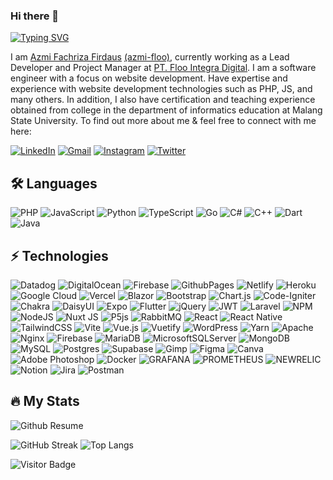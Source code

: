 ### Hi there 👋

[![Typing SVG](https://readme-typing-svg.demolab.com?font=Fira+Code&duration=2500&pause=1000&color=FF8787&vCenter=true&random=false&width=435&lines=I+am+Web+Enthusiast;I+am+Software+Developer;I+am+Freelancer;I+am+Photographer)](https://git.io/typing-svg)

I am [Azmi Fachriza Firdaus](https://fachrizadaus.com/) [(azmi-floo)](https://github.com/azmi-floo), currently working as a Lead Developer and Project Manager at [PT. Floo Integra Digital](https://floo.id/). I am a software engineer with a focus on website development. Have expertise and experience with website development technologies such as PHP, JS, and many others. In addition, I also have certification and teaching experience obtained from college in the department of informatics education at Malang State University. To find out more about me & feel free to connect with me here:

[![LinkedIn](https://img.shields.io/badge/linkedin-%230077B5.svg?style=plastic&logo=linkedin&logoColor=white)](https://www.linkedin.com/in/azmi-fachriza/)
[![Gmail](https://img.shields.io/badge/Gmail-D14836?style=plastic&logo=gmail&logoColor=white)](mailto:fachrizaazmi@gmail.com)
[![Instagram](https://img.shields.io/badge/Instagram-%23E4405F.svg?style=plastic&logo=Instagram&logoColor=white)](https://www.instagram.com/fachriza_daus/)
[![Twitter](https://img.shields.io/badge/Twitter-%231DA1F2.svg?style=plastic&logo=Twitter&logoColor=white)
](https://twitter.com/AzmiFachriza)

<!-- [![Notion](https://img.shields.io/badge/My%20Notion%20Profile-%2337352F.svg?style=plastic&logo=Notion&logoColor=white)](https://fachrizadaus.notion.site/Hi-I-m-Azmi-Fachriza-Firdaus-75059b5968024d1fbddde3524e89de37) -->

## 🛠 Languages

![PHP](https://img.shields.io/badge/PHP-%23777BB4.svg?style=plastic&logo=php&logoColor=white)
![JavaScript](https://img.shields.io/badge/JavaScript-%23323330.svg?style=plastic&logo=javascript&logoColor=%23F7DF1E)
![Python](https://img.shields.io/badge/Python-3670A0?style=plastic&logo=python&logoColor=ffdd54)
![TypeScript](https://img.shields.io/badge/Typescript-%23007ACC.svg?style=plastic&logo=typescript&logoColor=white)
![Go](https://img.shields.io/badge/Go-%2300ADD8.svg?style=plastic&logo=go&logoColor=white)
![C#](https://img.shields.io/badge/C%23-%23239120.svg?style=plastic&logo=csharp&logoColor=white)
![C++](https://img.shields.io/badge/C++-%2300599C.svg?style=plastic&logo=c%2B%2B&logoColor=white)
![Dart](https://img.shields.io/badge/Dart-%230175C2.svg?style=plastic&logo=dart&logoColor=white)
![Java](https://img.shields.io/badge/Java-%23ED8B00.svg?style=plastic&logo=openjdk&logoColor=white)

## ⚡ Technologies

![Datadog](https://img.shields.io/badge/Datadog-%23632CA6.svg?style=plastic&logo=datadog&logoColor=white)
![DigitalOcean](https://img.shields.io/badge/Digital%20Ocean-%230167ff.svg?style=plastic&logo=digitalOcean&logoColor=white)
![Firebase](https://img.shields.io/badge/Firebase-%23039BE5.svg?style=plastic&logo=firebase)
![GithubPages](https://img.shields.io/badge/Github%20Pages-121013?style=plastic&logo=github&logoColor=white)
![Netlify](https://img.shields.io/badge/Netlify-%23000000.svg?style=plastic&logo=netlify&logoColor=#00C7B7)
![Heroku](https://img.shields.io/badge/Heroku-%23430098.svg?style=plastic&logo=heroku&logoColor=white)
![Google Cloud](https://img.shields.io/badge/Google%20Cloud-%234285F4.svg?style=plastic&logo=google-cloud&logoColor=white)
![Vercel](https://img.shields.io/badge/Vercel-%23000000.svg?style=plastic&logo=vercel&logoColor=white)
![Blazor](https://img.shields.io/badge/Blazor-%235C2D91.svg?style=plastic&logo=blazor&logoColor=white)
![Bootstrap](https://img.shields.io/badge/Bootstrap-%238511FA.svg?style=plastic&logo=bootstrap&logoColor=white)
![Chart.js](https://img.shields.io/badge/Chart.js-F5788D.svg?style=plastic&logo=chart.js&logoColor=white)
![Code-Igniter](https://img.shields.io/badge/CodeIgniter-%23EF4223.svg?style=plastic&logo=codeIgniter&logoColor=white)
![Chakra](https://img.shields.io/badge/Chakra%20UI-%234ED1C5.svg?style=plastic&logo=chakraui&logoColor=white)
![DaisyUI](https://img.shields.io/badge/Daisy%20UI-5A0EF8?style=plastic&logo=daisyui&logoColor=white)
![Expo](https://img.shields.io/badge/Expo-1C1E24?style=plastic&logo=expo&logoColor=#D04A37)
![Flutter](https://img.shields.io/badge/Flutter-%2302569B.svg?style=plastic&logo=Flutter&logoColor=white)
![jQuery](https://img.shields.io/badge/Jquery-%230769AD.svg?style=plastic&logo=jquery&logoColor=white)
![JWT](https://img.shields.io/badge/JWT-black?style=plastic&logo=JSON%20web%20tokens)
![Laravel](https://img.shields.io/badge/Laravel-%23FF2D20.svg?style=plastic&logo=laravel&logoColor=white)
![NPM](https://img.shields.io/badge/NPM-%23CB3837.svg?style=plastic&logo=npm&logoColor=white)
![NodeJS](https://img.shields.io/badge/Node.js-6DA55F?style=plastic&logo=node.js&logoColor=white)
![Nuxt JS](https://img.shields.io/badge/Nuxt-002E3B?style=plastic&logo=nuxt.js&logoColor=#00DC82)
![P5js](https://img.shields.io/badge/p5.js-ED225D?style=plastic&logo=p5.js&logoColor=FFFFFF)
![RabbitMQ](https://img.shields.io/badge/RabbitMQ-FF6600?style=plastic&logo=rabbitmq&logoColor=white)
![React](https://img.shields.io/badge/React-%2320232a.svg?style=plastic&logo=react&logoColor=%2361DAFB)
![React Native](https://img.shields.io/badge/React%20Native-%2320232a.svg?style=plastic&logo=react&logoColor=%2361DAFB)
![TailwindCSS](https://img.shields.io/badge/TailwindCSS-%2338B2AC.svg?style=plastic&logo=tailwind-css&logoColor=white)
![Vite](https://img.shields.io/badge/Vite-%23646CFF.svg?style=plastic&logo=vite&logoColor=white)
![Vue.js](https://img.shields.io/badge/Vue.js-%2335495e.svg?style=plastic&logo=vuedotjs&logoColor=%234FC08D)
![Vuetify](https://img.shields.io/badge/Vuetify-1867C0?style=plastic&logo=vuetify&logoColor=AEDDFF)
![WordPress](https://img.shields.io/badge/WordPress-%23117AC9.svg?style=plastic&logo=WordPress&logoColor=white)
![Yarn](https://img.shields.io/badge/Yarn-%232C8EBB.svg?style=plastic&logo=yarn&logoColor=white)
![Apache](https://img.shields.io/badge/Apache-%23D42029.svg?style=plastic&logo=apache&logoColor=white)
![Nginx](https://img.shields.io/badge/Nginx-%23009639.svg?style=plastic&logo=nginx&logoColor=white)
![Firebase](https://img.shields.io/badge/Firebase-039BE5?style=plastic&logo=Firebase&logoColor=white)
![MariaDB](https://img.shields.io/badge/MariaDB-003545?style=plastic&logo=mariadb&logoColor=white)
![MicrosoftSQLServer](https://img.shields.io/badge/Microsoft%20SQL%20Server-CC2927?style=plastic&logo=microsoft%20sql%20server&logoColor=white)
![MongoDB](https://img.shields.io/badge/MongoDB-%234ea94b.svg?style=plastic&logo=mongodb&logoColor=white)
![MySQL](https://img.shields.io/badge/MySQL-%2300000f.svg?style=plastic&logo=mysql&logoColor=white)
![Postgres](https://img.shields.io/badge/PostgreSQL-%23316192.svg?style=plastic&logo=postgresql&logoColor=white)
![Supabase](https://img.shields.io/badge/Supabase-3ECF8E?style=plastic&logo=supabase&logoColor=white)
![Gimp](https://img.shields.io/badge/Gimp-657D8B?style=plastic&logo=gimp&logoColor=FFFFFF)
![Figma](https://img.shields.io/badge/Figma-%23F24E1E.svg?style=plastic&logo=figma&logoColor=white)
![Canva](https://img.shields.io/badge/Canva-%2300C4CC.svg?style=plastic&logo=Canva&logoColor=white)
![Adobe Photoshop](https://img.shields.io/badge/Adobe%20Photoshop-%2331A8FF.svg?style=plastic&logo=adobe%20photoshop&logoColor=white)
![Docker](https://img.shields.io/badge/Docker-%230db7ed.svg?style=plastic&logo=docker&logoColor=white)
![GRAFANA](https://img.shields.io/badge/Grafana-F46800.svg?style=plastic&logo=grafana&logoColor=white&color=%23F46800)
![PROMETHEUS](https://img.shields.io/badge/Prometheus-E6522C.svg?style=plastic&logo=prometheus&logoColor=white&color=%23E6522C)
![NEWRELIC](https://img.shields.io/badge/New%20Relic-1CE783.svg?style=plastic&logo=newrelic&logoColor=white&color=%231CE783)
![Notion](https://img.shields.io/badge/Notion-%23000000.svg?style=plastic&logo=notion&logoColor=white)
![Jira](https://img.shields.io/badge/Jira-%230A0FFF.svg?style=plastic&logo=jira&logoColor=white)
![Postman](https://img.shields.io/badge/Postman-FF6C37?style=plastic&logo=postman&logoColor=white)

## 🔥 My Stats

![Github Resume](http://github-profile-summary-cards.vercel.app/api/cards/profile-details?username=azmi-floo&theme=vue)

![GitHub Streak](https://streak-stats.demolab.com/?user=azmi-floo)
![Top Langs](https://github-readme-stats.vercel.app/api/top-langs/?username=fachrizadaus&langs_count=8&layout=compact)

![Visitor Badge](https://visitor-badge.laobi.icu/badge?page_id=fachrizadaus)
